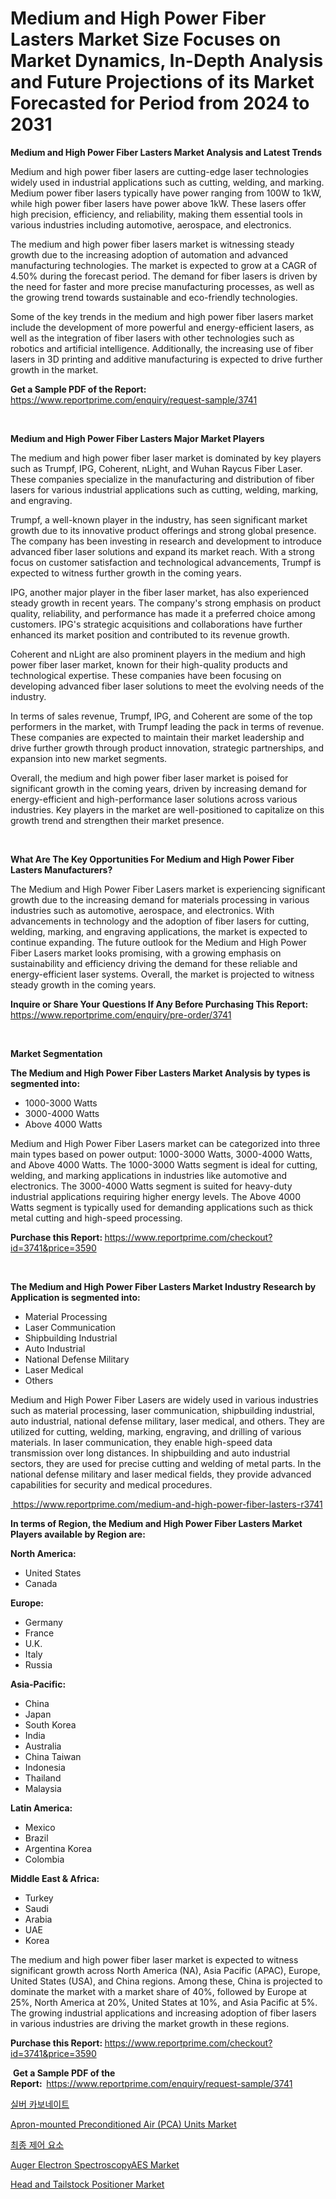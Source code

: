 <p><h1>Medium and High Power Fiber Lasters Market Size Focuses on Market Dynamics, In-Depth Analysis and Future Projections of its Market Forecasted for Period from 2024 to 2031</h1></p><p><strong>Medium and High Power Fiber Lasters Market Analysis and Latest Trends</strong></p>
<p><p>Medium and high power fiber lasers are cutting-edge laser technologies widely used in industrial applications such as cutting, welding, and marking. Medium power fiber lasers typically have power ranging from 100W to 1kW, while high power fiber lasers have power above 1kW. These lasers offer high precision, efficiency, and reliability, making them essential tools in various industries including automotive, aerospace, and electronics.</p><p>The medium and high power fiber lasers market is witnessing steady growth due to the increasing adoption of automation and advanced manufacturing technologies. The market is expected to grow at a CAGR of 4.50% during the forecast period. The demand for fiber lasers is driven by the need for faster and more precise manufacturing processes, as well as the growing trend towards sustainable and eco-friendly technologies.</p><p>Some of the key trends in the medium and high power fiber lasers market include the development of more powerful and energy-efficient lasers, as well as the integration of fiber lasers with other technologies such as robotics and artificial intelligence. Additionally, the increasing use of fiber lasers in 3D printing and additive manufacturing is expected to drive further growth in the market.</p></p>
<p><strong>Get a Sample PDF of the Report:&nbsp;</strong> <a href="https://www.reportprime.com/enquiry/request-sample/3741">https://www.reportprime.com/enquiry/request-sample/3741</a></p>
<p>&nbsp;</p>
<p><strong>Medium and High Power Fiber Lasters Major Market Players</strong></p>
<p><p>The medium and high power fiber laser market is dominated by key players such as Trumpf, IPG, Coherent, nLight, and Wuhan Raycus Fiber Laser. These companies specialize in the manufacturing and distribution of fiber lasers for various industrial applications such as cutting, welding, marking, and engraving.</p><p>Trumpf, a well-known player in the industry, has seen significant market growth due to its innovative product offerings and strong global presence. The company has been investing in research and development to introduce advanced fiber laser solutions and expand its market reach. With a strong focus on customer satisfaction and technological advancements, Trumpf is expected to witness further growth in the coming years.</p><p>IPG, another major player in the fiber laser market, has also experienced steady growth in recent years. The company's strong emphasis on product quality, reliability, and performance has made it a preferred choice among customers. IPG's strategic acquisitions and collaborations have further enhanced its market position and contributed to its revenue growth.</p><p>Coherent and nLight are also prominent players in the medium and high power fiber laser market, known for their high-quality products and technological expertise. These companies have been focusing on developing advanced fiber laser solutions to meet the evolving needs of the industry.</p><p>In terms of sales revenue, Trumpf, IPG, and Coherent are some of the top performers in the market, with Trumpf leading the pack in terms of revenue. These companies are expected to maintain their market leadership and drive further growth through product innovation, strategic partnerships, and expansion into new market segments.</p><p>Overall, the medium and high power fiber laser market is poised for significant growth in the coming years, driven by increasing demand for energy-efficient and high-performance laser solutions across various industries. Key players in the market are well-positioned to capitalize on this growth trend and strengthen their market presence.</p></p>
<p>&nbsp;</p>
<p><strong>What Are The Key Opportunities For Medium and High Power Fiber Lasters Manufacturers?</strong></p>
<p><p>The Medium and High Power Fiber Lasers market is experiencing significant growth due to the increasing demand for materials processing in various industries such as automotive, aerospace, and electronics. With advancements in technology and the adoption of fiber lasers for cutting, welding, marking, and engraving applications, the market is expected to continue expanding. The future outlook for the Medium and High Power Fiber Lasers market looks promising, with a growing emphasis on sustainability and efficiency driving the demand for these reliable and energy-efficient laser systems. Overall, the market is projected to witness steady growth in the coming years.</p></p>
<p><strong>Inquire or Share Your Questions If Any Before Purchasing This Report:</strong> <a href="https://www.reportprime.com/enquiry/pre-order/3741">https://www.reportprime.com/enquiry/pre-order/3741</a></p>
<p>&nbsp;</p>
<p><strong>Market Segmentation</strong></p>
<p><strong>The Medium and High Power Fiber Lasters Market Analysis by types is segmented into:</strong></p>
<p><ul><li>1000-3000 Watts</li><li>3000-4000 Watts</li><li>Above 4000 Watts</li></ul></p>
<p><p>Medium and High Power Fiber Lasers market can be categorized into three main types based on power output: 1000-3000 Watts, 3000-4000 Watts, and Above 4000 Watts. The 1000-3000 Watts segment is ideal for cutting, welding, and marking applications in industries like automotive and electronics. The 3000-4000 Watts segment is suited for heavy-duty industrial applications requiring higher energy levels. The Above 4000 Watts segment is typically used for demanding applications such as thick metal cutting and high-speed processing.</p></p>
<p><strong>Purchase this Report:&nbsp;</strong><a href="https://www.reportprime.com/checkout?id=3741&price=3590">https://www.reportprime.com/checkout?id=3741&price=3590</a></p>
<p>&nbsp;</p>
<p><strong>The Medium and High Power Fiber Lasters Market Industry Research by Application is segmented into:</strong></p>
<p><ul><li>Material Processing</li><li>Laser Communication</li><li>Shipbuilding Industrial</li><li>Auto Industrial</li><li>National Defense Military</li><li>Laser Medical</li><li>Others</li></ul></p>
<p><p>Medium and High Power Fiber Lasers are widely used in various industries such as material processing, laser communication, shipbuilding industrial, auto industrial, national defense military, laser medical, and others. They are utilized for cutting, welding, marking, engraving, and drilling of various materials. In laser communication, they enable high-speed data transmission over long distances. In shipbuilding and auto industrial sectors, they are used for precise cutting and welding of metal parts. In the national defense military and laser medical fields, they provide advanced capabilities for security and medical procedures.</p></p>
<p><a href="https://www.reportprime.com/medium-and-high-power-fiber-lasters-r3741">&nbsp;https://www.reportprime.com/medium-and-high-power-fiber-lasters-r3741</a></p>
<p><strong>In terms of Region, the Medium and High Power Fiber Lasters Market Players available by Region are:</strong></p>
<p>
    <p> <strong> North America: </strong>
        <ul>
            <li>United States</li>
            <li>Canada</li>
        </ul>
        </p> 
    <p> <strong> Europe: </strong>
        <ul>
            <li>Germany</li>
            <li>France</li>
            <li>U.K.</li>
            <li>Italy</li>
            <li>Russia</li>
        </ul>
        </p> 
    <p> <strong> Asia-Pacific: </strong>
        <ul>
            <li>China</li>
            <li>Japan</li>
            <li>South Korea</li>
            <li>India</li>
            <li>Australia</li>
            <li>China Taiwan</li>
            <li>Indonesia</li>
            <li>Thailand</li>
            <li>Malaysia</li>
        </ul>
        </p> 
    <p> <strong> Latin America: </strong>
        <ul>
            <li>Mexico</li>
            <li>Brazil</li>
            <li>Argentina Korea</li>
            <li>Colombia</li>
        </ul>
        </p> 
    <p> <strong> Middle East & Africa: </strong>
        <ul>
            <li>Turkey</li>
            <li>Saudi</li>
            <li>Arabia</li>
            <li>UAE</li>
            <li>Korea</li>
        </ul>
    </p>
    </p>
<p><p>The medium and high power fiber laser market is expected to witness significant growth across North America (NA), Asia Pacific (APAC), Europe, United States (USA), and China regions. Among these, China is projected to dominate the market with a market share of 40%, followed by Europe at 25%, North America at 20%, United States at 10%, and Asia Pacific at 5%. The growing industrial applications and increasing adoption of fiber lasers in various industries are driving the market growth in these regions.</p></p>
<p><strong>Purchase this Report: </strong><a href="https://www.reportprime.com/checkout?id=3741&price=3590">https://www.reportprime.com/checkout?id=3741&price=3590</a></p>
<p>&nbsp;<strong>Get a Sample PDF of the Report:&nbsp;&nbsp;</strong><a href="https://www.reportprime.com/enquiry/request-sample/3741">https://www.reportprime.com/enquiry/request-sample/3741</a></p>
<p><strong></strong></p>
<p><p><a href="https://medium.com/@reylowe2022/%EC%9D%80%ED%83%84%EC%82%B0-%EC%9D%80-%EC%8B%9C%EC%9E%A5-%EC%84%B1%EC%9E%A5-%EC%A0%84%EB%A7%9D%EC%9D%80-2024%EB%85%84%EB%B6%80%ED%84%B0-2031%EB%85%84%EA%B9%8C%EC%A7%80%EC%9D%B4%EB%A9%B0-%EC%8B%9C%EC%9E%A5-%EB%8F%99%ED%96%A5-%EB%B6%84%EC%84%9D%EC%9D%80-%EC%9D%91%EC%9A%A9-%EC%A7%80%EC%97%AD%EB%B3%84-%EC%A0%84%EB%A7%9D-%EB%B0%8F-%EB%A7%A4%EC%B6%9C%EC%9D%84-%EA%B8%B0%EC%A4%80%EC%9C%BC%EB%A1%9C-9-cagr%EB%A1%9C-%EC%98%88%EC%B8%A1%EB%90%A9%EB%8B%88%EB%8B%A4-fcbb076afa2b">실버 카보네이트</a></p><p><a href="https://medium.com/@kimvicki3211/insights-into-the-apron-mounted-preconditioned-air-pca-units-industry-market-financial-status-90e4b13ba344">Apron-mounted Preconditioned Air (PCA) Units Market</a></p><p><a href="https://github.com/nigaleamar09/Market-Research-Report-List-1/blob/main/608161642126.md">최종 제어 요소</a></p><p><a href="https://github.com/Hunterico88/Market-Research-Report-List-1/blob/main/auger-electron-spectroscopyaes-market.md">Auger Electron SpectroscopyAES Market</a></p><p><a href="https://medium.com/@stevenlane654/analyzing-head-and-tailstock-positioner-market-dynamics-and-growth-drivers-and-forecasted-for-34be82be054e">Head and Tailstock Positioner Market</a></p></p>